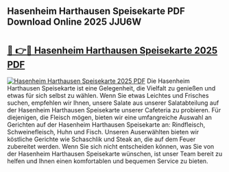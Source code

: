 ## Hasenheim Harthausen Speisekarte PDF Download Online 2025 JJU6W

# <h2><a href="http://gcb99r.nevu.top/?p=Hasenheim+Harthausen+Speisekarte">🔗 👉🔴 Hasenheim Harthausen Speisekarte 2025 PDF</a></h2>

[![Hasenheim Harthausen Speisekarte 2025 PDF](https://i.imgur.com/dBaPXMq.png)](http://gcb99r.nevu.top/?p=Hasenheim+Harthausen+Speisekarte)
Die Hasenheim Harthausen Speisekarte ist eine Gelegenheit, die Vielfalt zu genießen und etwas für sich selbst zu wählen. Wenn Sie etwas Leichtes und Frisches suchen, empfehlen wir Ihnen, unsere Salate aus unserer Salatabteilung auf der Hasenheim Harthausen Speisekarte unserer Cafeteria zu probieren. Für diejenigen, die Fleisch mögen, bieten wir eine umfangreiche Auswahl an Gerichten auf der Hasenheim Harthausen Speisekarte an: Rindfleisch, Schweinefleisch, Huhn und Fisch. Unseren Auserwählten bieten wir köstliche Gerichte wie Schaschlik und Steak an, die auf dem Feuer zubereitet werden. Wenn Sie sich nicht entscheiden können, was Sie von der Hasenheim Harthausen Speisekarte wünschen, ist unser Team bereit zu helfen und Ihnen einen komfortablen und bequemen Service zu bieten.
